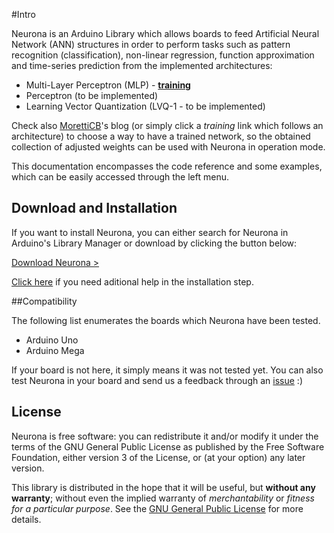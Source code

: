 #Intro

Neurona is an Arduino Library which allows boards to feed Artificial Neural Network (ANN) structures in order to perform tasks such as pattern recognition (classification), non-linear regression, function approximation and time-series prediction from the implemented architectures:

* Multi-Layer Perceptron (MLP) - [**training**](#training)
* Perceptron (to be implemented)
* Learning Vector Quantization (LVQ-1 - to be implemented)

Check also [MorettiCB][MorettiCBBlog]'s blog (or simply click a *training* link which follows an architecture) to choose a way to have a trained network, so the obtained collection of adjusted weights can be used with Neurona in operation mode.

This documentation encompasses the code reference and some examples, which can be easily accessed through the left menu.

## Download and Installation

If you want to install Neurona, you can either search for Neurona in Arduino's Library Manager or download by clicking the button below:

[Download Neurona >][NeuronaDownloadLink]

[Click here][ArduinoLibInstallHelp] if you need aditional help in the installation step.

##Compatibility

The following list enumerates the boards which Neurona have been tested.

* Arduino Uno
* Arduino Mega

If your board is not here, it simply means it was not tested yet. You can also test Neurona in your board and send us a feedback through an [issue](https://github.com/MorettiCB/Neurona/issues) :)

## License

Neurona is free software: you can redistribute it and/or modify it under the terms of the GNU General Public License as published by the Free Software Foundation, either version 3 of the License, or (at your option) any later version.

This library is distributed in the hope that it will be useful, but **without any warranty**; without even the implied warranty of *merchantability* or *fitness for a particular purpose*. See the [GNU General Public License][GNULink] for more details.

[MorettiCBBlog]: http://www.moretticb.com
[NeuronaDownloadLink]: http://www.github.com/MorettiCB/Neurona
[ArduinoLibInstallHelp]: http://www.arduino.cc/en/guide/libraries
[GNULink]: http://www.gnu.org/licenses/
